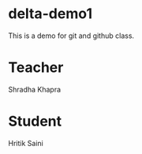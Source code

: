 # delta-demo1
This is a demo for git and github class.

# Teacher
Shradha Khapra

# Student
Hritik Saini